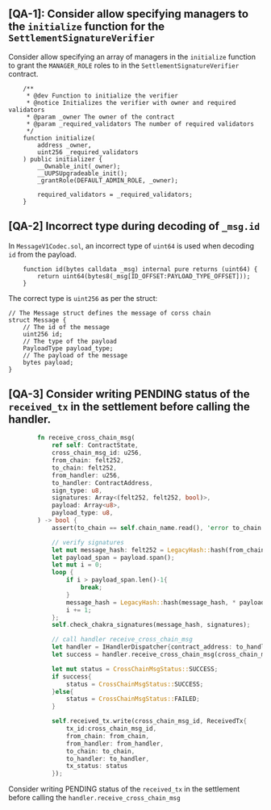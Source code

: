 ## [QA-1]: Consider allow specifying managers to the `initialize` function for the `SettlementSignatureVerifier`

Consider allow specifying an array of managers in the `initialize` function to grant the `MANAGER_ROLE` roles to in the `SettlementSignatureVerifier` contract.

```solidity
    /**
     * @dev Function to initialize the verifier
     * @notice Initializes the verifier with owner and required validators
     * @param _owner The owner of the contract
     * @param _required_validators The number of required validators
     */
    function initialize(
        address _owner,
        uint256 _required_validators
    ) public initializer {
        __Ownable_init(_owner);
        __UUPSUpgradeable_init();
        _grantRole(DEFAULT_ADMIN_ROLE, _owner);

        required_validators = _required_validators;
    }
```

## [QA-2] Incorrect type during decoding of `_msg.id`

In `MessageV1Codec.sol`, an incorrect type of `uint64` is used when decoding `id` from the payload.

```solidity
    function id(bytes calldata _msg) internal pure returns (uint64) {
        return uint64(bytes8(_msg[ID_OFFSET:PAYLOAD_TYPE_OFFSET]));
    }
```

The correct type is `uint256` as per the struct:

```solidity
// The Message struct defines the message of corss chain
struct Message {
    // The id of the message
    uint256 id;
    // The type of the payload
    PayloadType payload_type;
    // The payload of the message
    bytes payload;
}
```

## [QA-3] Consider writing PENDING status of the `received_tx` in the settlement before calling the handler.
```rust
        fn receive_cross_chain_msg(
            ref self: ContractState,
            cross_chain_msg_id: u256,
            from_chain: felt252,
            to_chain: felt252,
            from_handler: u256,
            to_handler: ContractAddress,
            sign_type: u8,
            signatures: Array<(felt252, felt252, bool)>,
            payload: Array<u8>,
            payload_type: u8,
        ) -> bool {
            assert(to_chain == self.chain_name.read(), 'error to_chain');

            // verify signatures
            let mut message_hash: felt252 = LegacyHash::hash(from_chain, (cross_chain_msg_id, to_chain, from_handler, to_handler));
            let payload_span = payload.span();
            let mut i = 0;
            loop {
                if i > payload_span.len()-1{
                    break;
                }
                message_hash = LegacyHash::hash(message_hash, * payload_span.at(i));
                i += 1;
            };
            self.check_chakra_signatures(message_hash, signatures);

            // call handler receive_cross_chain_msg
            let handler = IHandlerDispatcher{contract_address: to_handler};
            let success = handler.receive_cross_chain_msg(cross_chain_msg_id, from_chain, to_chain, from_handler, to_handler , payload);

            let mut status = CrossChainMsgStatus::SUCCESS;
            if success{
                status = CrossChainMsgStatus::SUCCESS;
            }else{
                status = CrossChainMsgStatus::FAILED;
            }

            self.received_tx.write(cross_chain_msg_id, ReceivedTx{
                tx_id:cross_chain_msg_id,
                from_chain: from_chain,
                from_handler: from_handler,
                to_chain: to_chain,
                to_handler: to_handler,
                tx_status: status
            });
```

Consider writing PENDING status of the `received_tx` in the settlement before calling the `handler.receive_cross_chain_msg`